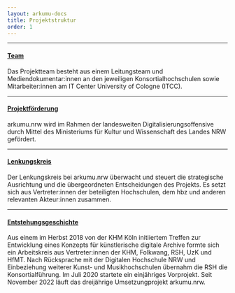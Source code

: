```yaml
---
layout: arkumu-docs
title: Projektstruktur
order: 1
---
```


---

#### [**Team**](/projektstruktur/team)
Das Projektteam besteht aus einem Leitungsteam und Mediendokumentar:innen an den jeweiligen Konsortialhochschulen sowie Mitarbeiter:innen am IT Center University of Cologne (ITCC).

---

#### [**Projektförderung**](/projektstruktur/projektfoerderung)
arkumu.nrw wird im Rahmen der landesweiten Digitalisierungsoffensive durch Mittel des Ministeriums für Kultur und Wissenschaft des Landes NRW gefördert.

---

#### [**Lenkungskreis**](/projektstruktur/lenkungskreis)
Der Lenkungskreis bei arkumu.nrw überwacht und steuert die strategische Ausrichtung und die übergeordneten Entscheidungen des Projekts. Es setzt sich aus Vertreter:innen der beteiligten Hochschulen, dem hbz und anderen relevanten Akteur:innen zusammen.

---

#### [**Entstehungsgeschichte**](/projektstruktur/entstehungsgeschichte)
Aus einem im Herbst 2018 von der KHM Köln initiiertem Treffen zur Entwicklung eines Konzepts für künstlerische digitale Archive formte sich ein Arbeitskreis aus Vertreter:innen der KHM, Folkwang, RSH, UzK und HfMT. Nach Rücksprache mit der Digitalen Hochschule NRW und Einbeziehung weiterer Kunst- und Musikhochschulen übernahm die RSH die Konsortialführung. Im Juli 2020 startete ein einjähriges Vorprojekt. Seit November 2022 läuft das dreijährige Umsetzungprojekt arkumu.nrw.